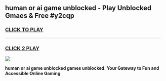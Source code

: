 
## human or ai game unblocked - Play Unblocked Gmaes & Free #y2cqp
<h3>
<a href="https://news.freeplayer.one?title=human_or_ai_game_unblocked&ref=03M">CLICK TO PLAY</a></h3>
<hr>

<h3>
<a href="https://news.freeplayer.one?title=human_or_ai_game_unblocked&ref=03M">CLICK 2 PLAY</a>
  
</h3>

<a href="https://news.freeplayer.one?title=human_or_ai_game_unblocked&ref=03M"><img src="https://clearcache.store/games.png"></a>


**human or ai game unblocked games unblocked: Your Gateway to Fun and Accessible Online Gaming**
